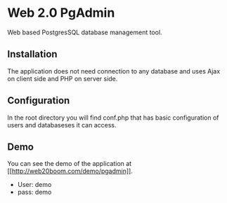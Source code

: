 # Web 2.0 PgAdmin

Web based PostgresSQL database management tool.

## Installation

The application does not need connection to any database and uses Ajax on client side and PHP on server side.

## Configuration

In the root directory you will find conf.php that has basic configuration of users and databaseses it can access.

## Demo

You can see the demo of the application at [[http://web20boom.com/demo/pgadmin]]. 
* User: demo 
* pass: demo